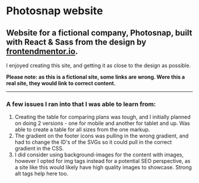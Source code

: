 # Photosnap website

## Website for a fictional company, Photosnap, built with React & Sass from the design by [frontendmentor.io](https://www.frontendmentor.io/challenges/photosnap-multipage-website-nMDSrNmNW).

I enjoyed creating this site, and getting it as close to the design as possible.

**Please note: as this is a fictional site, some links are wrong. Were this a real site, they would link to correct content.**
___

### A few issues I ran into that I was able to learn from:
1. Creating the table for comparing plans was tough, and I initially planned on doing 2 versions - one for mobile and another for tablet and up. Was able to create a table for all sizes from the one markup.
2. The gradient on the footer icons was pulling in the wrong gradient, and had to change the ID's of the SVGs so it could pull in the correct gradient in the CSS.
3. I did consider using background-images for the content with images, however I opted for img tags instead for a potential SEO perspective, as a site like this would likely have high quality images to showcase. Strong alt tags help here too.
